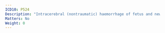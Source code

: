 ```yaml
---
ICD10: P524
Description: "Intracerebral (nontraumatic) haemorrhage of fetus and newborn"
Matters: No
Weight: 0
---
```

